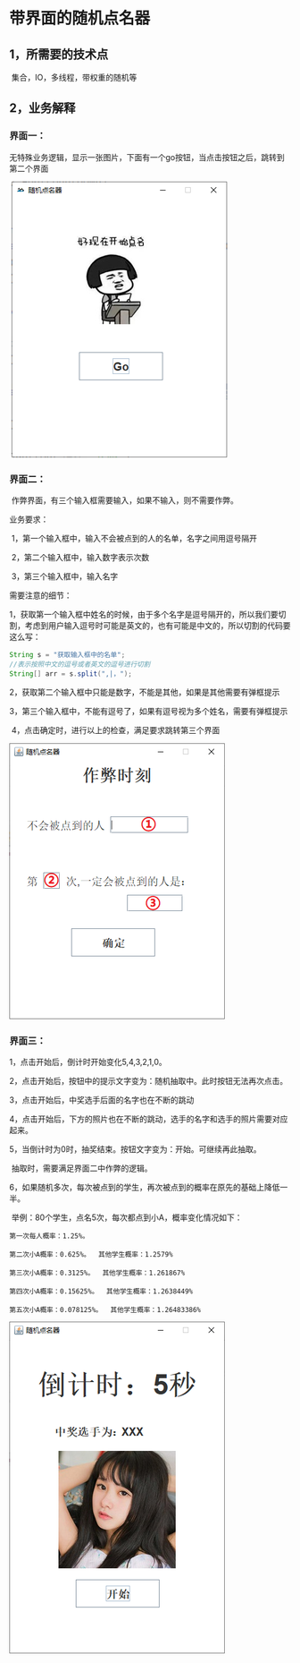 # 带界面的随机点名器

## 1，所需要的技术点

​	集合，IO，多线程，带权重的随机等

## 2，业务解释

### 界面一：

​	无特殊业务逻辑，显示一张图片，下面有一个go按钮，当点击按钮之后，跳转到第二个界面

​	 ![登录界面](.\data\img\1.png)

### 界面二：

​	作弊界面，有三个输入框需要输入，如果不输入，则不需要作弊。

业务要求：

​	1，第一个输入框中，输入不会被点到的人的名单，名字之间用逗号隔开

​	2，第二个输入框中，输入数字表示次数

​	3，第三个输入框中，输入名字

需要注意的细节：

​	1，获取第一个输入框中姓名的时候，由于多个名字是逗号隔开的，所以我们要切割，考虑到用户输入逗号时可能是英文的，也有可能是中文的，所以切割的代码要这么写：

```java
String s = "获取输入框中的名单";
//表示按照中文的逗号或者英文的逗号进行切割
String[] arr = s.split(",|，");
```

​	2，获取第二个输入框中只能是数字，不能是其他，如果是其他需要有弹框提示

​	3，第三个输入框中，不能有逗号了，如果有逗号视为多个姓名，需要有弹框提示

​	4，点击确定时，进行以上的检查，满足要求跳转第三个界面

 ![登录界面](.\data\img\2.png)

### 界面三：

1，点击开始后，倒计时开始变化5,4,3,2,1,0。

2，点击开始后，按钮中的提示文字变为：随机抽取中。此时按钮无法再次点击。

3，点击开始后，中奖选手后面的名字也在不断的跳动

4，点击开始后，下方的照片也在不断的跳动，选手的名字和选手的照片需要对应起来。

5，当倒计时为0时，抽奖结束。按钮文字变为：开始。可继续再此抽取。

​	抽取时，需要满足界面二中作弊的逻辑。

6，如果随机多次，每次被点到的学生，再次被点到的概率在原先的基础上降低一半。

​	举例：80个学生，点名5次，每次都点到小A，概率变化情况如下：

  	第一次每人概率：1.25%。

  	第二次小A概率：0.625%。  其他学生概率：1.2579%  

  	第三次小A概率：0.3125%。  其他学生概率：1.261867%  

  	第四次小A概率：0.15625%。  其他学生概率：1.2638449%  

  	第五次小A概率：0.078125%。  其他学生概率：1.26483386%  



 ![登录界面](.\data\img\3.png)



































